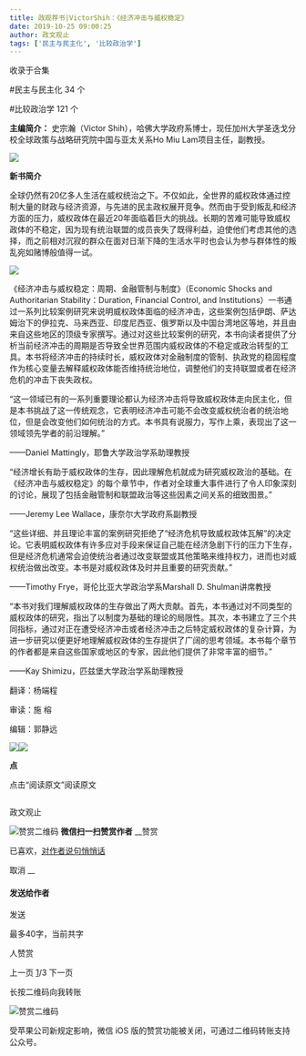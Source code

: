 ```yaml
---
title: 政观荐书|VictorShih：《经济冲击与威权稳定》
date: 2019-10-25 09:00:25
author: 政文观止
tags: ['民主与民主化', '比较政治学']
---
```



收录于合集

#民主与民主化 34 个

#比较政治学 121 个

**主编简介：** 史宗瀚（Victor Shih），哈佛大学政府系博士，现任加州大学圣迭戈分校全球政策与战略研究院中国与亚太关系Ho Miu
Lam项目主任，副教授。

  

![](/images/379/2.png)

  

  

 **新书简介**

  

全球仍然有20亿多人生活在威权统治之下。不仅如此，全世界的威权政体通过控制大量的财政与经济资源，与先进的民主政权展开竞争。然而由于受到叛乱和经济方面的压力，威权政体在最近20年面临着巨大的挑战。长期的苦难可能导致威权政体的不稳定，因为现有统治联盟的成员丧失了既得利益，迫使他们考虑其他的选择，而之前相对沉寂的群众在面对日渐下降的生活水平时也会认为参与群体性的叛乱宛如赌博般值得一试。

  

![](/images/379/3.png)

  

《经济冲击与威权稳定：周期、金融管制与制度》（Economic Shocks and Authoritarian Stability：Duration,
Financial Control, and
Institutions）一书通过一系列比较案例研究来说明威权政体面临的经济冲击，这些案例包括伊朗、萨达姆治下的伊拉克、马来西亚、印度尼西亚、俄罗斯以及中国台湾地区等地，并且由来自这些地区的顶级专家撰写。通过对这些比较案例的研究，本书向读者提供了分析当前经济冲击的周期是否导致全世界范围内威权政体的不稳定或政治转型的工具。本书将经济冲击的持续时长，威权政体对金融制度的管制、执政党的稳固程度作为核心变量去解释威权政体能否维持统治地位，调整他们的支持联盟或者在经济危机的冲击下丧失政权。

  

“这一领域已有的一系列重要理论都认为经济冲击将导致威权政体走向民主化，但是本书挑战了这一传统观念，它表明经济冲击可能不会改变威权统治者的统治地位，但是会改变他们如何统治的方式。本书具有说服力，写作上乘，表现出了这一领域领先学者的前沿理解。”

——Daniel Mattingly，耶鲁大学政治学系助理教授

  

“经济增长有助于威权政体的生存，因此理解危机就成为研究威权政治的基础。在《经济冲击与威权稳定》的每个章节中，作者对全球重大事件进行了令人印象深刻的讨论，展现了包括金融管制和联盟政治等这些因素之间关系的细致图景。”

——Jeremy Lee Wallace，康奈尔大学政府系副教授

  

“这些详细、并且理论丰富的案例研究拒绝了“经济危机导致威权政体瓦解”的决定论。它表明威权政体有许多应对手段来保证自己能在经济急剧下行的压力下生存，但是经济危机通常会迫使统治者通过改变联盟或其他策略来维持权力，进而也对威权统治做出改变。本书是对威权政体及时并且重要的研究贡献。”

——Timothy Frye，哥伦比亚大学政治学系Marshall D. Shulman讲席教授

  

“本书对我们理解威权政体的生存做出了两大贡献。首先，本书通过对不同类型的威权政体的研究，指出了以制度为基础的理论的局限性。其次，本书建立了三个共同指标，通过对正在遭受经济冲击或者经济冲击之后特定威权政体的复杂计算，为进一步研究以便更好地理解威权政体的生存提供了广阔的思考领域。本书每个章节的作者都是来自这些国家或地区的专家，因此他们提供了非常丰富的细节。”

——Kay Shimizu，匹兹堡大学政治学系助理教授

  

翻译：杨端程

审读：施 榕

编辑：郭静远

![](/images/379/4.jpeg)![](/images/379/5.jpeg)

 **点**  

点击“阅读原文”阅读原文

![]()

政文观止

![赞赏二维码]() **微信扫一扫赞赏作者** __赞赏

已喜欢，[对作者说句悄悄话](javascript:;)

取消 __

#### 发送给作者

发送

最多40字，当前共字

[](javascript:;) 人赞赏

上一页 [1](javascript:;)/3 下一页

长按二维码向我转账

![赞赏二维码]()

受苹果公司新规定影响，微信 iOS 版的赞赏功能被关闭，可通过二维码转账支持公众号。

